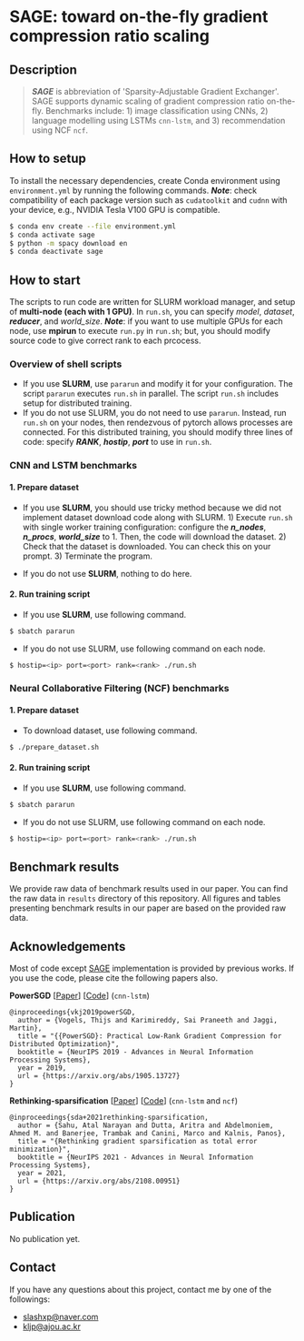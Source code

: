 # SAGE: toward on-the-fly gradient compression ratio scaling

## Description
> ***SAGE*** is abbreviation of 'Sparsity-Adjustable Gradient Exchanger'. SAGE supports dynamic scaling of gradient compression ratio on-the-fly. Benchmarks include: 1) image classification using CNNs, 2) language modelling using LSTMs `cnn-lstm`, and 3) recommendation using NCF `ncf`.

## How to setup

To install the necessary dependencies, create Conda environment using `environment.yml` by running the following commands. ***Note***: check compatibility of each package version such as `cudatoolkit` and `cudnn` with your device, e.g., NVIDIA Tesla V100 GPU is compatible.

```bash
$ conda env create --file environment.yml
$ conda activate sage
$ python -m spacy download en
$ conda deactivate sage
```

## How to start

The scripts to run code are written for SLURM workload manager, and setup of **multi-node (each with 1 GPU)**. In `run.sh`, you can specify *model*, *dataset*, ***reducer***, and *world_size*. ***Note***: if you want to use multiple GPUs for each node, use **mpirun** to execute `run.py` in `run.sh`; but, you should modify source code to give correct rank to each prcocess.

### Overview of shell scripts

 - If you use **SLURM**, use `pararun` and modify it for your configuration. The script `pararun` executes `run.sh` in parallel. The script `run.sh` includes setup for distributed training.
 - If you do not use SLURM, you do not need to use `pararun`. Instead, run `run.sh` on your nodes, then rendezvous of pytorch allows processes are connected. For this distributed training, you should modify three lines of code: specify ***RANK***, ***hostip***, ***port*** to use in `run.sh`.

### CNN and LSTM benchmarks

 #### 1. Prepare dataset

 - If you use **SLURM**, you should use tricky method because we did not implement dataset download code along with SLURM. 1) Execute `run.sh` with single worker training configuration: configure the ***n_nodes***, ***n_procs***, ***world_size*** to 1. Then, the code will download the dataset. 2) Check that the dataset is downloaded. You can check this on your prompt. 3) Terminate the program.

 - If you do not use **SLURM**, nothing to do here.

#### 2. Run training script

 - If you use **SLURM**, use following command.
```bash
$ sbatch pararun
```
 - If you do not use SLURM, use following command on each node.
```bash
$ hostip=<ip> port=<port> rank=<rank> ./run.sh
```

### Neural Collaborative Filtering (NCF) benchmarks

#### 1. Prepare dataset

 - To download dataset, use following command.
```bash
$ ./prepare_dataset.sh
```

#### 2. Run training script

 - If you use **SLURM**, use following command.
```bash
$ sbatch pararun
```
 - If you do not use SLURM, use following command on each node.
```bash
$ hostip=<ip> port=<port> rank=<rank> ./run.sh
```

## Benchmark results

We provide raw data of benchmark results used in our paper. You can find the raw data in `results` directory of this repository. All figures and tables presenting benchmark results in our paper are based on the provided raw data.

## Acknowledgements

Most of code except [SAGE](https://github.com/kljp/sage) implementation is provided by previous works. If you use the code, please cite the following papers also.

**PowerSGD** \[[Paper](https://arxiv.org/abs/1905.13727)\] \[[Code](https://github.com/epfml/powersgd)\] (`cnn-lstm`)

    @inproceedings{vkj2019powerSGD,
      author = {Vogels, Thijs and Karimireddy, Sai Praneeth and Jaggi, Martin},
      title = "{{PowerSGD}: Practical Low-Rank Gradient Compression for Distributed Optimization}",
      booktitle = {NeurIPS 2019 - Advances in Neural Information Processing Systems},
      year = 2019,
      url = {https://arxiv.org/abs/1905.13727}
    }
**Rethinking-sparsification** \[[Paper](https://arxiv.org/abs/2108.00951)\] \[[Code](https://github.com/sands-lab/rethinking-sparsification)\] (`cnn-lstm` and `ncf`)

    @inproceedings{sda+2021rethinking-sparsification,
      author = {Sahu, Atal Narayan and Dutta, Aritra and Abdelmoniem, Ahmed M. and Banerjee, Trambak and Canini, Marco and Kalnis, Panos},
      title = "{Rethinking gradient sparsification as total error minimization}",
      booktitle = {NeurIPS 2021 - Advances in Neural Information Processing Systems},
      year = 2021,
      url = {https://arxiv.org/abs/2108.00951}
    }

## Publication

No publication yet.

## Contact

If you have any questions about this project, contact me by one of the followings:
- slashxp@naver.com
- kljp@ajou.ac.kr
